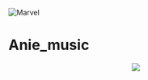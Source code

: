 ![Marvel](https://telegra.ph/file/779310a7338533af7e970.jpg)
# Anie_music

<p align="center";
   
<a href="https://github.com/godfatherakkii/Anie_music"> <img src="https://img.shields.io/badge/Accepting-Contribution-red?style=for-the-badge&logo=appveyor" /></a>        
